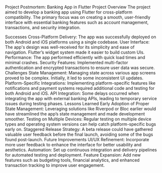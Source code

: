 Project Postmortem: Banking App in Flutter
Project Overview
The project aimed to develop a banking app using Flutter for cross-platform compatibility. The primary focus was on creating a smooth, user-friendly interface with essential banking features such as account management, transactions, and security integration.

Successes
Cross-Platform Delivery: The app was successfully deployed on both Android and iOS platforms using a single codebase.
User Interface: The app's design was well-received for its simplicity and ease of navigation. Flutter’s widget system made it easier to build custom UIs.
Performance: The app performed efficiently with quick load times and minimal crashes.
Security Features: Implemented multi-factor authentication and encrypted transactions to ensure user data was secure.
Challenges
State Management: Managing state across various app screens proved to be complex. Initially, it led to some inconsistent UI updates.
Platform-Specific Integrations: Implementing platform-specific features like notifications and payment systems required additional code and testing for both Android and iOS.
API Integration: Some delays occurred when integrating the app with external banking APIs, leading to temporary service issues during testing phases.
Lessons Learned
Early Adoption of Proper State Management: Leveraging solutions like Riverpod or Bloc earlier would have streamlined the app’s state management and made development smoother.
Testing on Multiple Devices: Regular testing on multiple device types and operating system versions can help catch platform-specific bugs early on.
Staggered Release Strategy: A beta release could have gathered valuable user feedback before the final launch, avoiding some of the bugs found post-launch.
Future Improvements
UI/UX Refinement: Incorporate more user feedback to enhance the interface for better usability and aesthetics.
Automation: Set up continuous integration and delivery pipelines for automated testing and deployment.
Feature Expansion: Add new features such as budgeting tools, financial analytics, and enhanced transaction tracking to improve user engagement.
